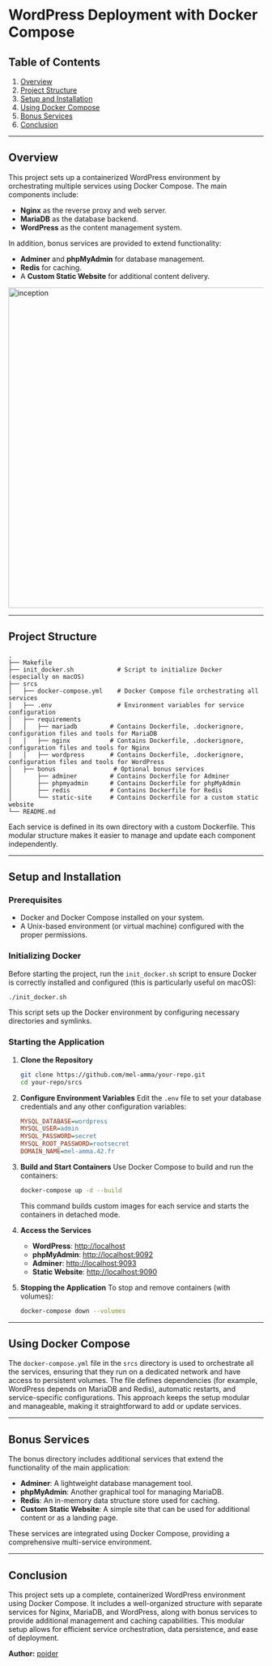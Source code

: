 # WordPress Deployment with Docker Compose

## Table of Contents
1. [Overview](#overview)
2. [Project Structure](#project-structure)
3. [Setup and Installation](#setup-and-installation)
4. [Using Docker Compose](#using-docker-compose)
5. [Bonus Services](#bonus-services)
6. [Conclusion](#conclusion)

---

## Overview
This project sets up a containerized WordPress environment by orchestrating multiple services using Docker Compose. The main components include:
- **Nginx** as the reverse proxy and web server.
- **MariaDB** as the database backend.
- **WordPress** as the content management system.

In addition, bonus services are provided to extend functionality:
- **Adminer** and **phpMyAdmin** for database management.
- **Redis** for caching.
- A **Custom Static Website** for additional content delivery.

<img width="632" alt="inception" src="https://github.com/user-attachments/assets/2a86d40a-6a64-4b7c-a311-3627014eea06" />

---

## Project Structure
```
.
├── Makefile
├── init_docker.sh            # Script to initialize Docker (especially on macOS)
├── srcs
│   ├── docker-compose.yml    # Docker Compose file orchestrating all services
│   ├── .env                  # Environment variables for service configuration
│   ├── requirements
│   │   ├── mariadb         # Contains Dockerfile, .dockerignore, configuration files and tools for MariaDB
│   │   ├── nginx           # Contains Dockerfile, .dockerignore, configuration files and tools for Nginx
│   │   ├── wordpress       # Contains Dockerfile, .dockerignore, configuration files and tools for WordPress
│   ├── bonus                # Optional bonus services
│       ├── adminer         # Contains Dockerfile for Adminer
│       ├── phpmyadmin      # Contains Dockerfile for phpMyAdmin
│       ├── redis           # Contains Dockerfile for Redis
│       └── static-site     # Contains Dockerfile for a custom static website
└── README.md
```

Each service is defined in its own directory with a custom Dockerfile. This modular structure makes it easier to manage and update each component independently.

---

## Setup and Installation

### Prerequisites
- Docker and Docker Compose installed on your system.
- A Unix-based environment (or virtual machine) configured with the proper permissions.

### Initializing Docker
Before starting the project, run the `init_docker.sh` script to ensure Docker is correctly installed and configured (this is particularly useful on macOS):
```sh
./init_docker.sh
```
This script sets up the Docker environment by configuring necessary directories and symlinks.

### Starting the Application
1. **Clone the Repository**
   ```sh
   git clone https://github.com/mel-amma/your-repo.git
   cd your-repo/srcs
   ```

2. **Configure Environment Variables**
   Edit the `.env` file to set your database credentials and any other configuration variables:
   ```ini
   MYSQL_DATABASE=wordpress
   MYSQL_USER=admin
   MYSQL_PASSWORD=secret
   MYSQL_ROOT_PASSWORD=rootsecret
   DOMAIN_NAME=mel-amma.42.fr
   ```

3. **Build and Start Containers**
   Use Docker Compose to build and run the containers:
   ```sh
   docker-compose up -d --build
   ```
   This command builds custom images for each service and starts the containers in detached mode.

4. **Access the Services**
   - **WordPress**: [http://localhost](http://localhost)
   - **phpMyAdmin**: [http://localhost:9092](http://localhost:9092)
   - **Adminer**: [http://localhost:9093](http://localhost:9093)
   - **Static Website**: [http://localhost:9090](http://localhost:9090)

5. **Stopping the Application**
   To stop and remove containers (with volumes):
   ```sh
   docker-compose down --volumes
   ```

---

## Using Docker Compose
The `docker-compose.yml` file in the `srcs` directory is used to orchestrate all the services, ensuring that they run on a dedicated network and have access to persistent volumes. The file defines dependencies (for example, WordPress depends on MariaDB and Redis), automatic restarts, and service-specific configurations. This approach keeps the setup modular and manageable, making it straightforward to add or update services.

---

## Bonus Services
The bonus directory includes additional services that extend the functionality of the main application:
- **Adminer**: A lightweight database management tool.
- **phpMyAdmin**: Another graphical tool for managing MariaDB.
- **Redis**: An in-memory data structure store used for caching.
- **Custom Static Website**: A simple site that can be used for additional content or as a landing page.

These services are integrated using Docker Compose, providing a comprehensive multi-service environment.

---

## Conclusion
This project sets up a complete, containerized WordPress environment using Docker Compose. It includes a well-organized structure with separate services for Nginx, MariaDB, and WordPress, along with bonus services to provide additional management and caching capabilities. This modular setup allows for efficient service orchestration, data persistence, and ease of deployment.

**Author:** [poider](https://github.com/poider)
